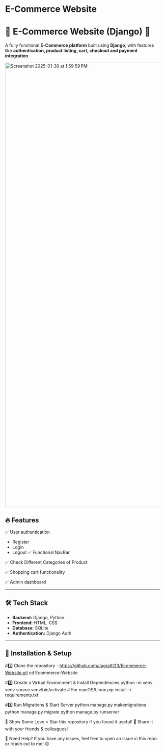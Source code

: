 # E-Commerce Website

# 🛒 E-Commerce Website (Django) 🚀

A fully functional **E-Commerce platform** built using **Django**, with features like **authentication, product listing, cart, checkout and payment integration**.

<img width="1440" alt="Screenshot 2025-01-30 at 1 59 59 PM" src="https://github.com/user-attachments/assets/e2b3d5d1-7cab-40a9-b149-7433e8830505" />

## 🔥 Features

✅ User authentication 
- Register
- Login
- Logout
✅ Functional NavBar

✅ Check Different Categories of Product

✅ Shopping cart functionality   

✅ Admin dashboard  


---

## 🛠 Tech Stack
- **Backend:** Django, Python  
- **Frontend:** HTML, CSS
- **Database:** SQLite  
- **Authentication:** Django Auth  


---

## 🚀 Installation & Setup

#1️⃣ Clone the repository - https://github.com/Jagrattt23/Ecommerce-Website.git
cd Ecommerce-Website


#2️⃣ Create a Virtual Environment & Install Dependencies
python -m venv venv
source venv/bin/activate  # For macOS/Linux
pip install -r requirements.txt


#3️⃣ Run Migrations & Start Server
python manage.py makemigrations
python manage.py migrate
python manage.py runserver


🌟 Show Some Love
⭐ Star this repository if you found it useful!
📢 Share it with your friends & colleagues!


📩 Need Help?
If you have any issues, feel free to open an issue in this repo or reach out to me! 😊










